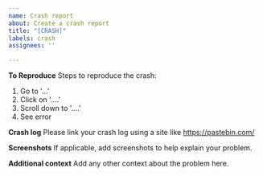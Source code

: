 ```yaml
---
name: Crash report
about: Create a crash report
title: "[CRASH]"
labels: crash
assignees: ''

---
```


**To Reproduce**
Steps to reproduce the crash:
1. Go to '...'
2. Click on '....'
3. Scroll down to '....'
4. See error

**Crash log**
Please link your crash log using a site like https://pastebin.com/

**Screenshots**
If applicable, add screenshots to help explain your problem.

**Additional context**
Add any other context about the problem here.
